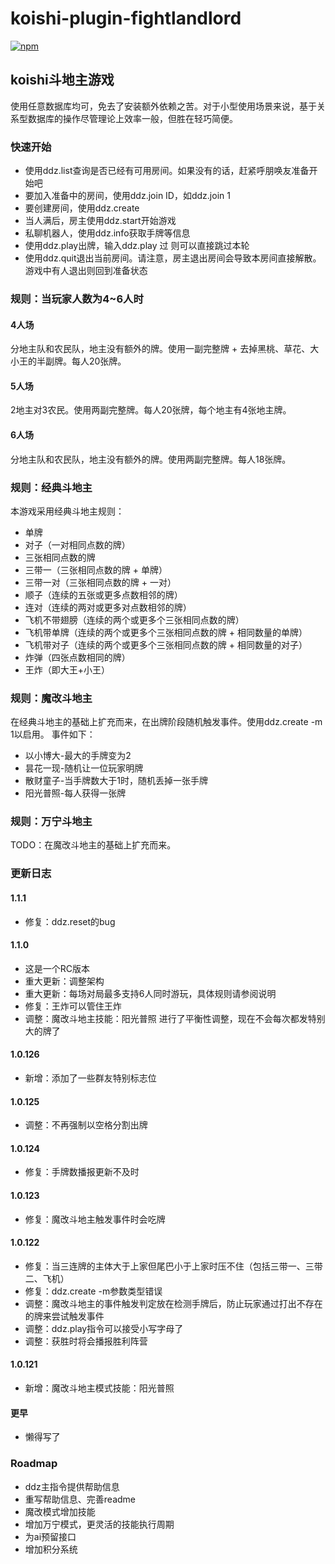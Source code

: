 # koishi-plugin-fightlandlord

[![npm](https://img.shields.io/npm/v/koishi-plugin-fight-landlord?style=flat-square)](https://www.npmjs.com/package/koishi-plugin-fightlandlord)

## koishi斗地主游戏

使用任意数据库均可，免去了安装额外依赖之苦。对于小型使用场景来说，基于关系型数据库的操作尽管理论上效率一般，但胜在轻巧简便。

### 快速开始

* 使用ddz.list查询是否已经有可用房间。如果没有的话，赶紧呼朋唤友准备开始吧
* 要加入准备中的房间，使用ddz.join ID，如ddz.join 1
* 要创建房间，使用ddz.create
* 当人满后，房主使用ddz.start开始游戏
* 私聊机器人，使用ddz.info获取手牌等信息
* 使用ddz.play出牌，输入ddz.play 过 则可以直接跳过本轮
* 使用ddz.quit退出当前房间。请注意，房主退出房间会导致本房间直接解散。游戏中有人退出则回到准备状态

### 规则：当玩家人数为4~6人时

#### 4人场

分地主队和农民队，地主没有额外的牌。使用一副完整牌 + 去掉黑桃、草花、大小王的半副牌。每人20张牌。

#### 5人场

2地主对3农民。使用两副完整牌。每人20张牌，每个地主有4张地主牌。

#### 6人场

分地主队和农民队，地主没有额外的牌。使用两副完整牌。每人18张牌。

### 规则：经典斗地主

本游戏采用经典斗地主规则：

* 单牌
* 对子（一对相同点数的牌）
* 三张相同点数的牌
* 三带一（三张相同点数的牌 + 单牌）
* 三带一对（三张相同点数的牌 + 一对）
* 顺子（连续的五张或更多点数相邻的牌）
* 连对（连续的两对或更多对点数相邻的牌）
* 飞机不带翅膀（连续的两个或更多个三张相同点数的牌）
* 飞机带单牌（连续的两个或更多个三张相同点数的牌 + 相同数量的单牌）
* 飞机带对子（连续的两个或更多个三张相同点数的牌 + 相同数量的对子）
* 炸弹（四张点数相同的牌）
* 王炸（即大王+小王）

### 规则：魔改斗地主

在经典斗地主的基础上扩充而来，在出牌阶段随机触发事件。使用ddz.create -m 1以启用。 事件如下：

* 以小博大-最大的手牌变为2
* 昙花一现-随机让一位玩家明牌
* 散财童子-当手牌数大于1时，随机丢掉一张手牌
* 阳光普照-每人获得一张牌

### 规则：万宁斗地主

TODO：在魔改斗地主的基础上扩充而来。

### 更新日志

#### 1.1.1

* 修复：ddz.reset的bug

#### 1.1.0

* 这是一个RC版本
* 重大更新：调整架构
* 重大更新：每场对局最多支持6人同时游玩，具体规则请参阅说明
* 修复：王炸可以管住王炸
* 调整：魔改斗地主技能：阳光普照 进行了平衡性调整，现在不会每次都发特别大的牌了

#### 1.0.126

* 新增：添加了一些群友特别标志位

#### 1.0.125

* 调整：不再强制以空格分割出牌

#### 1.0.124

* 修复：手牌数播报更新不及时

#### 1.0.123

* 修复：魔改斗地主触发事件时会吃牌

#### 1.0.122

* 修复：当三连牌的主体大于上家但尾巴小于上家时压不住（包括三带一、三带二、飞机）
* 修复：ddz.create -m参数类型错误
* 调整：魔改斗地主的事件触发判定放在检测手牌后，防止玩家通过打出不存在的牌来尝试触发事件
* 调整：ddz.play指令可以接受小写字母了
* 调整：获胜时将会播报胜利阵营

#### 1.0.121

* 新增：魔改斗地主模式技能：阳光普照

#### 更早

* 懒得写了

### Roadmap

* ddz主指令提供帮助信息
* 重写帮助信息、完善readme
* 魔改模式增加技能
* 增加万宁模式，更灵活的技能执行周期
* 为ai预留接口
* 增加积分系统
